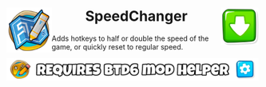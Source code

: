 <h1 align="center">
<a href="https://github.com/iXendeRouS/SpeedChanger/releases/latest/download/SpeedChanger.dll">
    <img align="left" alt="Icon" height="90" src="Icon.png">
    <img align="right" alt="Download" height="75" src="https://raw.githubusercontent.com/gurrenm3/BTD-Mod-Helper/master/BloonsTD6%20Mod%20Helper/Resources/DownloadBtn.png">
</a>
SpeedChanger
</h1>

Adds hotkeys to half or double the speed of the game, or quickly reset to regular speed.

[![Requires BTD6 Mod Helper](https://raw.githubusercontent.com/gurrenm3/BTD-Mod-Helper/master/banner.png)](https://github.com/gurrenm3/BTD-Mod-Helper#readme)
